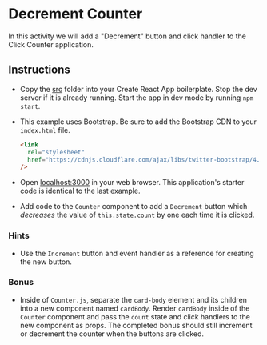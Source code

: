 # Decrement Counter

In this activity we will add a "Decrement" button and click handler to the Click Counter application.

## Instructions

- Copy the [src](Unsolved/src) folder into your Create React App boilerplate. Stop the dev server if it is already running. Start the app in dev mode by running `npm start`.

- This example uses Bootstrap. Be sure to add the Bootstrap CDN to your `index.html` file.

  ```html
  <link
    rel="stylesheet"
    href="https://cdnjs.cloudflare.com/ajax/libs/twitter-bootstrap/4.0.0/css/bootstrap.min.css"
  />
  ```

- Open [localhost:3000](http://localhost:3000) in your web browser. This application's starter code is identical to the last example.

- Add code to the `Counter` component to add a `Decrement` button which _decreases_ the value of `this.state.count` by one each time it is clicked.

### Hints

- Use the `Increment` button and event handler as a reference for creating the new button.

### Bonus

- Inside of `Counter.js`, separate the `card-body` element and its children into a new component named `cardBody`. Render `cardBody` inside of the `Counter` component and pass the `count` state and click handlers to the new component as props. The completed bonus should still increment or decrement the counter when the buttons are clicked.
